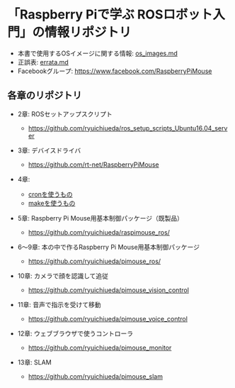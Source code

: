 # 「Raspberry Piで学ぶ ROSロボット入門」の情報リポジトリ

* 本書で使用するOSイメージに関する情報: [os_images.md](./os_images.md)
* 正誤表: [errata.md](./errata.md)
* Facebookグループ: https://www.facebook.com/RaspberryPiMouse

## 各章のリポジトリ
* 2章: ROSセットアップスクリプト
    * https://github.com/ryuichiueda/ros_setup_scripts_Ubuntu16.04_server
* 3章: デバイスドライバ
    * https://github.com/rt-net/RaspberryPiMouse
* 4章:
    * [cronを使うもの](https://github.com/ryuichiueda/pimouse_setup/tree/cad60aa542ac45c4e685dc81804a9f2aa90b897d)
    * [makeを使うもの](https://github.com/ryuichiueda/pimouse_setup)

* 5章: Raspberry Pi Mouse用基本制御パッケージ（既製品）
    * https://github.com/ryuichiueda/raspimouse_ros/
* 6〜9章: 本の中で作るRaspberry Pi Mouse用基本制御パッケージ
    * https://github.com/ryuichiueda/pimouse_ros/
* 10章: カメラで顔を認識して追従
    * https://github.com/ryuichiueda/pimouse_vision_control
* 11章: 音声で指示を受けて移動
    * https://github.com/ryuichiueda/pimouse_voice_control
* 12章: ウェブブラウザで使うコントローラ
    * https://github.com/ryuichiueda/pimouse_monitor
* 13章: SLAM
    * https://github.com/ryuichiueda/pimouse_slam
